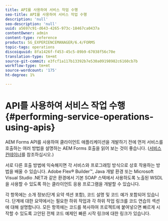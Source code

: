 ```yaml
---
title: API를 사용하여 서비스 작업 수행
seo-title: API를 사용하여 서비스 작업 수행
description: 'null'
seo-description: 'null'
uuid: a5697c91-d643-4265-973c-18467ca0437a
contentOwner: admin
content-type: reference
products: SG_EXPERIENCEMANAGER/6.4/FORMS
topic-tags: operations
discoiquuid: 8fa1426f-f453-45c5-89b9-67038f56c70e
translation-type: tm+mt
source-git-commit: e3fcf1a117b13392b7e530a09198982c6160cb7b
workflow-type: tm+mt
source-wordcount: '175'
ht-degree: 1%

---
```



# API를 사용하여 서비스 작업 수행 {#performing-service-operations-using-apis}

AEM Forms API를 사용하여 클라이언트 애플리케이션을 개발하기 전에 먼저 서비스를 호출하는 여러 방법을 설명하는 AEM Forms 호출을 읽어 보는 것이 좋습니다. ([서비스 컨테이너](/help/forms/developing/service-container.md#service-container)를 참조하십시오.)

서로 다른 호출 방법에 익숙해지면 각 서비스와 프로그래밍 방식으로 상호 작용하는 방법을 배울 수 있습니다. Adobe Flex® Builder™, Java 개발 환경 또는 Microsoft Visual Studio .NET과 같은 환경에서 기본 SOAP 스택에서 사용하도록 노출된 WSDL을 사용할 수 있도록 하는 클라이언트 응용 프로그램을 개발할 수 있습니다.

각 항목에는 소개 정보(단계 요약 섹션 포함), 코드 설명 및 코드 예가 포함되어 있습니다. 단계에 대한 요약에서는 필요한 하위 작업과 각 하위 작업 링크를 코드 연습의 섹션에 대해 설명합니다. 모든 항목에는 코드를 복사하여 프로젝트에 붙여넣으면 빠르게 시작할 수 있도록 고안된 전체 코드 예제인 빠른 시작 링크에 대한 링크가 있습니다.
